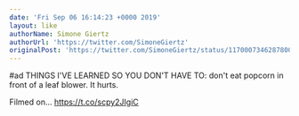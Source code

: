 ```yaml
---
date: 'Fri Sep 06 16:14:23 +0000 2019'
layout: like
authorName: Simone Giertz
authorUrl: 'https://twitter.com/SimoneGiertz'
originalPost: 'https://twitter.com/SimoneGiertz/status/1170007346287800321'
---
```

#ad 
THINGS I'VE LEARNED SO YOU DON'T HAVE TO: don't eat popcorn in front of a leaf blower. It hurts. 

Filmed on… https://t.co/scpy2JIgiC